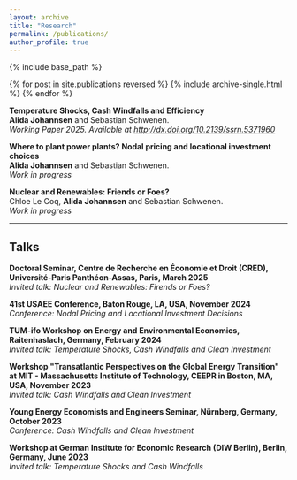 ```yaml
---
layout: archive
title: "Research"
permalink: /publications/
author_profile: true
---
```



{% include base_path %}

{% for post in site.publications reversed %}
  {% include archive-single.html %}
{% endfor %}

**Temperature Shocks, Cash Windfalls and Efficiency**  
**Alida Johannsen** and Sebastian Schwenen.  
*Working Paper 2025. Available at http://dx.doi.org/10.2139/ssrn.5371960*

<!--
**Temperature Shocks, Cash Windfalls and Efficiency**  
**Alida Johannsen** and Sebastian Schwenen.  
*Working Paper 2025*  
#[[paper](https://arxiv.org/abs/2507.00170)][[code CanopyRS](https://github.com/hugobaudchon/CanopyRS)][[code geodataset](https://github.com/hugobaudchon/geodataset)][[dataset](https://huggingface.co/datasets/CanopyRS/SelvaBox)]
-->

**Where to plant power plants? Nodal pricing and locational investment choices**  
**Alida Johannsen** and Sebastian Schwenen.  
*Work in progress* 

**Nuclear and Renewables: Friends or Foes?**  
Chloe Le Coq, **Alida Johannsen** and Sebastian Schwenen.  
*Work in progress* 

---

## Talks

**Doctoral Seminar, Centre de Recherche en Économie et Droit (CRED), Université-Paris Panthéon-Assas, Paris, March 2025**  
*Invited talk: Nuclear and Renewables: Firends or Foes?*  

**41st USAEE Conference, Baton Rouge, LA, USA, November 2024**  
*Conference: Nodal Pricing and Locational Investment Decisions*  

**TUM-ifo Workshop on Energy and Environmental Economics, Raitenhaslach, Germany, February 2024**  
*Invited talk: Temperature Shocks, Cash Windfalls and Clean Investment*  

**Workshop "Transatlantic Perspectives on the Global Energy Transition" at MIT - Massachusetts Institute of Technology, CEEPR in Boston, MA, USA, November 2023**  
*Invited talk: Cash Windfalls and Clean Investment* 

**Young Energy Economists and Engineers Seminar, Nürnberg, Germany, October 2023**  
*Conference: Cash Windfalls and Clean Investment*  

**Workshop at German Institute for Economic Research (DIW Berlin), Berlin, Germany, June 2023**  
*Invited talk: Temperature Shocks and Cash Windfalls* 


